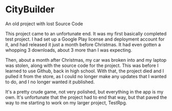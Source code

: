 # CityBuilder
An old project with lost Source Code

This project came to an unfortunate end. It was my first basically completed test project. I had set up a Google Play license and deployment account for it, and had released it just a month before Christmas. It had even gotten a whopping 3 downloads, about 3 more than I was expecting.

Then, about a month after Christmas, my car was broken into and my laptop was stolen, along with the source code for the project. This was before I learned to use Github, back in high school. With that, the project died and I pulled it from the store, as I could no longer make any updates that I wanted to do, and I no longer wanted it published.

It's a pretty crude game, not very polished, but everything in the app is my own. It's unfortunate that the project had to end that way, but that paved the way to me starting to work on my larger project, TestRpg.
